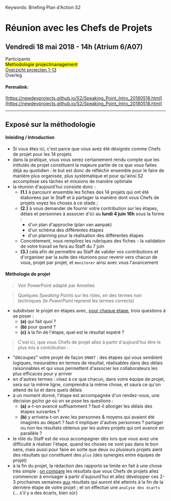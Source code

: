 <link rel="stylesheet" href="https://newdevprojects.github.io/S2/S2.css">

Keywords: <span>Briefing</span>&middot;<span>Plan d'Action S2</span>

# Réunion avec les Chefs de Projets

## Vendredi 18 mai 2018 - 14h (Atrium 6/A07)

Participants  
<mark>Methodologie projectmanagement</mark>  
[Overzicht projecten 1-13](https://newdevprojects.github.io/S2/Liste_projets.html)  
Overleg

#### Permalink:
[https://newdevprojects.github.io/S2/Speaking_Point_Intro_20180518.html](https://newdevprojects.github.io/S2/Speaking_Point_Intro_20180518.html)

---

## Exposé sur la méthodologie

#### Inleiding / Introduction 

* Si vous êtes ici, c'est parce que vous avez été désignés comme Chefs de projet pour les 14 projets
* dans la pratique, vous vous serez certainement rendu compte que les intitulés de projet constituent la majeure partie de ce que vous faites déjà au quotidien : le but est donc de réfléchir ensemble pour le faire de manière plus organisée, plus systématique et pour qu'ainsi S2 accomplisse ses tâches et missions de manière optimale
* la réunion d'aujourd'hui consiste donc :
    * <b>(1.)</b> à parcourir ensemble les fiches des 14 projets qui ont été élaborées par le Staff et à partager la manière dont vous Chefs de projets voyez les choses à ce stade ;
    * <b>(2.)</b> à vous demander de fournir votre contribution sur les étapes, délais et personnes à associer d'ici au **lundi 4 juin 16h** sous la forme :
        * d'un plan d'approche (plan van aanpak)
        * d'un schéma des différentes étapes
        * d'un planning pour la réalisation des différentes étapes
    * Concrètement, vous remplirez les rubriques des fiches - la validation de votre travail se fera au Staff du 7 juin 
    * <b>(3.)</b> cela afin de permettre au Staff de valider vos contributions et d'organiser par la suite des réunions pour revenir vers chacun de vous, projet par projet, et `monitorer` ainsi avec vous l'avancement

#### Méthologie de projet

> Voir PowerPoint adapté par Annelies

> Quelques *Speaking Points* sur les rôles, en des termes non techniques (le *PowerPoint* reprend les termes corrects)

* subdiviser le projet en étapes avec, <u>pour chaque étape</u>, trois questions à se poser :
    * <b>(a)</b> qui fait quoi ? 
    * <b>(b)</b> pour quand ?
    * <b>(c)</b> à la fin de l'étape, quel est le résultat espéré ?

>  C'est ici, que vous Chefs de projet allez à partir d'aujourd'hui être le plus mis à contribution :
* "découpez" votre projet de façon `SMART` : des étapes qui vous semblent logiques, mesurables en termes de résultat, réalisables dans des délais raisonnables et qui vous permettent d'associer les collaborateurs les plus efficaces pour y arriver
* en d'autres termes : visez à ce que chacun, dans votre équipe de projet, sera sur la même ligne, comprendra la même chose, et saura ce qu'on attend de lui et dans quels délais
* à un moment donné, l'étape est accompagnée d'un rendez-vous, une décision *go/no go* où on se pose les questions :
    * <b>(a)</b> a-t-on avancé suffisamment ? faut-il allonger les délais des étapes suivantes ?
    * <b>(b)</b> y arrivera-t-on avec les personnes & moyens qui avaient été imaginés au départ ? faut-il impliquer d'autres personnes ? partager ou non les résultats obtenus par les autres projets qui ont avancé en parallèle ?
* le rôle du Staff est de vous accompagner dès lors que vous avez une difficulté à réaliser l'étape, quand les choses ne vont pas dans le bon sens, mais aussi pour faire en sorte que deux ou plusieurs projets aient des résultats qui constituent des `plus` (des synergies entre équipes de projet)
* à la fin du projet, la rédaction des rapports se limite en fait à une chose très simple : <u>on compare</u> les résultats que vous Chefs de projets allez commencer à envisager à partir d'aujourd'hui et allez développer ces 2-3 prochaines semaines <u>aux</u> résultats qui auront été atteints à la fin de la dernière étape de votre projet ; et on effectue une `analyse des écarts` (... s'il y a des écarts, bien sûr) 

